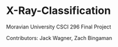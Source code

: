 # X-Ray-Classification
Moravian University CSCI 296 Final Project

Contributors:
	Jack Wagner, Zach Bingaman
